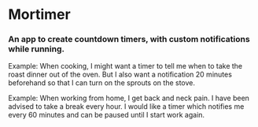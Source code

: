 # Mortimer

### An app to create countdown timers, with custom notifications while running.

Example: When cooking, I might want a timer to tell me when to take the roast dinner out of the oven. But I also want a
notification 20 minutes beforehand so that I can turn on the sprouts on the stove.

Example: When working from home, I get back and neck pain. I have been advised to take a break every hour. I would like a timer
which notifies me every 60 minutes and can be paused until I start work again.
